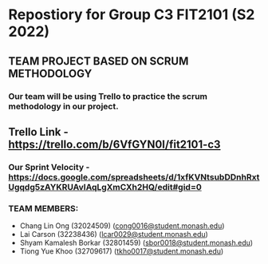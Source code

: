 # Repostiory for Group C3 FIT2101 (S2 2022)

## TEAM PROJECT BASED ON SCRUM METHODOLOGY

### Our team will be using Trello to practice the scrum methodology in our project.

## Trello Link - https://trello.com/b/6VfGYN0I/fit2101-c3

### Our Sprint Velocity - https://docs.google.com/spreadsheets/d/1xfKVNtsubDDnhRxtUgqdg5zAYKRUAvIAqLgXmCXh2HQ/edit#gid=0

### TEAM MEMBERS:
- Chang Lin Ong            (32024509) (cong0016@student.monash.edu)
- Lai Carson               (32238436) (lcar0029@student.monash.edu)
- Shyam Kamalesh Borkar    (32801459) (sbor0018@student.monash.edu)
- Tiong Yue Khoo           (32709617) (tkho0017@student.monash.edu)
